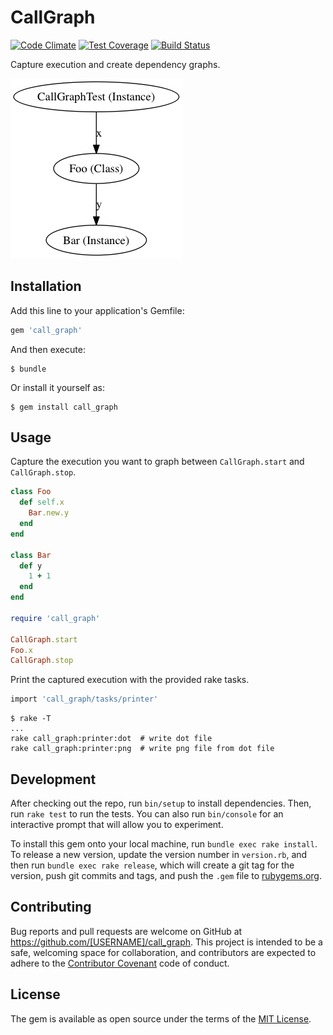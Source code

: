 # CallGraph

[![Code Climate](https://codeclimate.com/github/jamesmoriarty/call-graph/badges/gpa.svg)](https://codeclimate.com/github/jamesmoriarty/call-graph) [![Test Coverage](https://codeclimate.com/github/jamesmoriarty/call-graph/badges/coverage.svg)](https://codeclimate.com/github/jamesmoriarty/call-graph/coverage) [![Build Status](https://travis-ci.org/jamesmoriarty/call-graph.svg?branch=master)](https://travis-ci.org/jamesmoriarty/call-graph)

Capture execution and create dependency graphs.

[![Example Graph](https://github.com/jamesmoriarty/call-graph/raw/master/call_graph.png)](https://github.com/jamesmoriarty/call-graph/blob/master/call_graph.png)

## Installation

Add this line to your application's Gemfile:

```ruby
gem 'call_graph'
```

And then execute:

```
$ bundle
```

Or install it yourself as:

```
$ gem install call_graph
```

## Usage

Capture the execution you want to graph between `CallGraph.start` and `CallGraph.stop`.

```ruby
class Foo
  def self.x
    Bar.new.y
  end
end

class Bar
  def y
    1 + 1
  end
end

require 'call_graph'

CallGraph.start
Foo.x
CallGraph.stop
```

Print the captured execution with the provided rake tasks.

```ruby
import 'call_graph/tasks/printer'
```

```shell
$ rake -T
...
rake call_graph:printer:dot  # write dot file
rake call_graph:printer:png  # write png file from dot file
```

## Development

After checking out the repo, run `bin/setup` to install dependencies. Then, run `rake test` to run the tests. You can also run `bin/console` for an interactive prompt that will allow you to experiment.

To install this gem onto your local machine, run `bundle exec rake install`. To release a new version, update the version number in `version.rb`, and then run `bundle exec rake release`, which will create a git tag for the version, push git commits and tags, and push the `.gem` file to [rubygems.org](https://rubygems.org).

## Contributing

Bug reports and pull requests are welcome on GitHub at <https://github.com/[USERNAME]/call_graph>. This project is intended to be a safe, welcoming space for collaboration, and contributors are expected to adhere to the [Contributor Covenant](http://contributor-covenant.org) code of conduct.

## License

The gem is available as open source under the terms of the [MIT License](http://opensource.org/licenses/MIT).
